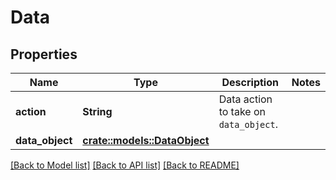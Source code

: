# Data

## Properties

Name | Type | Description | Notes
------------ | ------------- | ------------- | -------------
**action** | **String** | Data action to take on `data_object`. | 
**data_object** | [**crate::models::DataObject**](DataObject.md) |  | 

[[Back to Model list]](../README.md#documentation-for-models) [[Back to API list]](../README.md#documentation-for-api-endpoints) [[Back to README]](../README.md)


